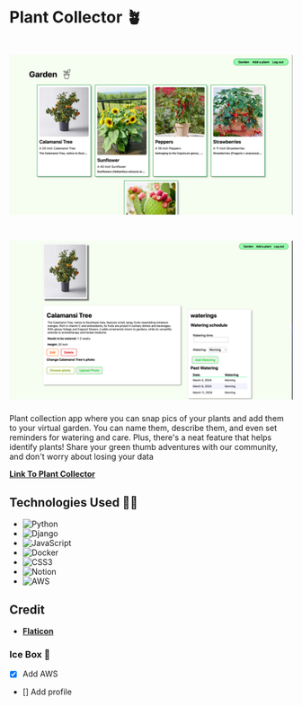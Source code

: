 # Plant Collector 🪴
# <img width="1440" alt="homepage" src="/main_app/static/images/Homepage.png">
# <img width="1440" alt="details" src="/main_app/static/images/detailpage.png">

 Plant collection app where you can snap pics of your plants and add them to your virtual garden. You can name them, describe them, and even set reminders for watering and care. Plus, there's a neat feature that helps identify plants! Share your green thumb adventures with our community, and don't worry about losing your data 


[**Link To Plant Collector**](https://plant-collector-aged-voice-1288-dawn-tree-8064.fly.dev/)


## Technologies Used 👨‍💻

* ![Python](https://img.shields.io/badge/python-3670A0?style=for-the-badge&logo=python&logoColor=ffdd54)
* ![Django](https://img.shields.io/badge/django-%23092E20.svg?style=for-the-badge&logo=django&logoColor=white)
* ![JavaScript](https://img.shields.io/badge/javascript-%23323330.svg?style=for-the-badge&logo=javascript&logoColor=%23F7DF1E)
* ![Docker](https://img.shields.io/badge/docker-%230db7ed.svg?style=for-the-badge&logo=docker&logoColor=white)
* ![CSS3](https://img.shields.io/badge/css3-%231572B6.svg?style=for-the-badge&logo=css3&logoColor=white)
* ![Notion](https://img.shields.io/badge/Notion-%23000000.svg?style=for-the-badge&logo=notion&logoColor=white)
* ![AWS](https://img.shields.io/badge/AWS-%23FF9900.svg?style=for-the-badge&logo=amazon-aws&logoColor=white)

## Credit 

* [**Flaticon**](flaticon.com/)

### Ice Box 🥶

- [x] Add AWS
- [] Add profile

